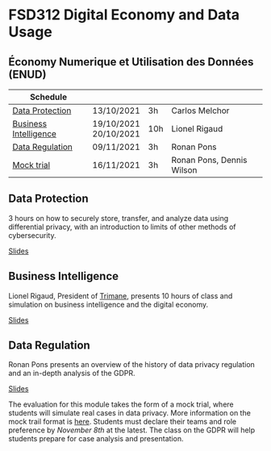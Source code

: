 # FSD312 Digital Economy and Data Usage

## Économy Numerique et Utilisation des Données (ENUD)

Schedule | | | |
--- | --- | --- | ---
[Data Protection](https://lms.isae.fr/mod/resource/view.php?id=57686) | 13/10/2021 | 3h | Carlos Melchor
[Business Intelligence](https://lms.isae.fr/mod/resource/view.php?id=62173) | 19/10/2021<br/>20/10/2021 | 10h | Lionel Rigaud
[Data Regulation](slides/enud_lecture.html) | 09/11/2021 | 3h | Ronan Pons
[Mock trial](slides/enud_evaluation.html) | 16/11/2021 | 3h | Ronan Pons, Dennis Wilson


## Data Protection

3 hours on how to securely store, transfer, and analyze data using differential privacy, with an introduction to limits of other methods of cybersecurity. 

[Slides](https://lms.isae.fr/mod/resource/view.php?id=57686)

## Business Intelligence

Lionel Rigaud, President of [Trimane](https://www.trimane.fr/), presents 10
hours of class and simulation on business intelligence and the digital economy. 

[Slides](https://lms.isae.fr/mod/resource/view.php?id=62173)

## Data Regulation

Ronan Pons presents an overview of the history of data privacy regulation and an in-depth analysis of the GDPR. 

[Slides](slides/enud_lecture.html)

The evaluation for this module takes the form of a mock trial, where students will simulate real cases in data privacy. More information on the mock trail format is [here](slides/enud_evaluation.html). Students must declare their teams and role preference by *November 8th* at the latest. The class on the GDPR will help students prepare for case analysis and presentation.
